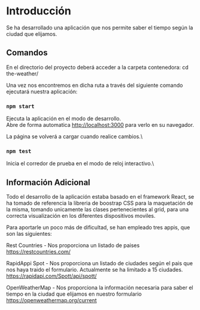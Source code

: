 # Introducción

Se ha desarrollado una aplicación que nos permite saber el tiempo según la ciudad que elijamos.

## Comandos

En el directorio del proyecto deberá acceder a la carpeta contenedora:
cd the-weather/

Una vez nos encontremos en dicha ruta a través del siguiente comando ejecutará nuestra aplicación:
### `npm start`

Ejecuta la aplicación en el modo de desarrollo.\
Abre de forma automatica [http://localhost:3000](http://localhost:3000) para verlo en su navegador.

La página se volverá a cargar cuando realice cambios.\

### `npm test`

Inicia el corredor de prueba en el modo de reloj interactivo.\


## Información Adicional

Todo el desarrollo de la aplicación estaba basado en el framework React, se ha tomado de referencia la libreria de boostrap CSS para la maquetación de la misma, tomando unicamente las clases pertenecientes al grid, para una correcta visualización en los diferentes dispositivos moviles.

Para aportarle un poco más de dificultad, se han empleado tres appis, que son las siguientes:

Rest Countries - Nos proporciona un listado de paises
https://restcountries.com/

RapidAppi Spot - Nos proporciona un listado de ciudades según el pais que nos haya traido el formulario. Actualmente se ha limitado a 15 ciudades.
https://rapidapi.com/Spott/api/spott/


OpenWeatherMap - Nos proporciona la información necesaria para saber el tiempo en la ciudad que elijamos en nuestro formulario
https://openweathermap.org/current

